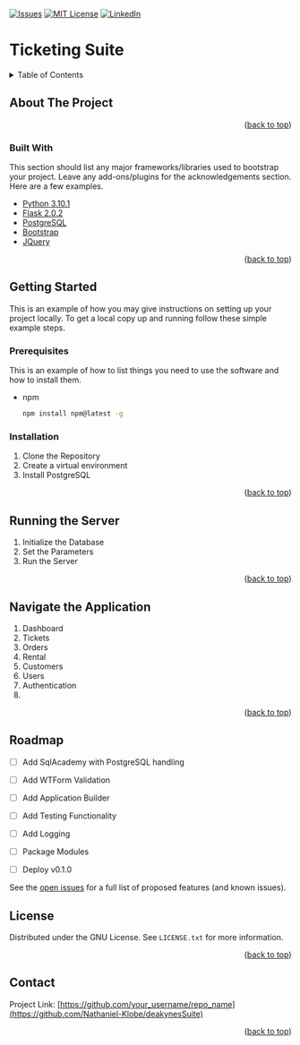 [![Issues][issues-shield]][issues-url]
[![MIT License][license-shield]][license-url]
[![LinkedIn][linkedin-shield]][linkedin-url]


# Ticketing Suite

<details>
  <summary>Table of Contents</summary>
  <ol>
    <li>
      <a href="#about-the-project">About The Project</a>
      <ul>
        <li><a href="#built-with">Built With</a></li>
      </ul>
    </li>
    <li>
      <a href="#getting-started">Getting Started</a>
      <ul>
        <li><a href="#prerequisites">Prerequisites</a></li>
        <li><a href="#installation">Installation</a></li>
      </ul>
    </li>
    <li><a href="#running-the-server">Usage</a></li>
    <li><a href="#navigate-the-application">Usage</a></li>
    <li><a href="#roadmap">Roadmap</a></li>
    <li><a href="#license">License</a></li>
    <li><a href="#contact">Contact</a></li>
  </ol>
</details>

## About The Project

<p align="right">(<a href="#top">back to top</a>)</p>

### Built With

This section should list any major frameworks/libraries used to bootstrap your project. Leave any add-ons/plugins for the acknowledgements section. Here are a few examples.

* [Python 3.10.1](https://www.python.org/)
* [Flask 2.0.2](https://flask.palletsprojects.com/en/2.0.x/)
* [PostgreSQL](https://www.postgresql.org/)
* [Bootstrap](https://getbootstrap.com)
* [JQuery](https://jquery.com)

<p align="right">(<a href="#top">back to top</a>)</p>

## Getting Started

This is an example of how you may give instructions on setting up your project locally.
To get a local copy up and running follow these simple example steps.

### Prerequisites

This is an example of how to list things you need to use the software and how to install them.
* npm
  ```sh
  npm install npm@latest -g
  ```

### Installation

 1. Clone the Repository
 2. Create a virtual environment
 3. Install PostgreSQL

<p align="right">(<a href="#top">back to top</a>)</p>

## Running the Server

 1. Initialize the Database
 2. Set the Parameters
 3. Run the Server

<p align="right">(<a href="#top">back to top</a>)</p>

## Navigate the Application

 1. Dashboard
 2. Tickets
 3. Orders
 4. Rental
 5. Customers
 6. Users
 7. Authentication
 8. 
 
<p align="right">(<a href="#top">back to top</a>)</p>

 
## Roadmap

- [ ] Add SqlAcademy with PostgreSQL handling
- [ ] Add WTForm Validation
- [ ] Add Application Builder
- [ ] Add Testing Functionality
- [ ] Add Logging
- [ ] Package Modules
- [ ] Deploy v0.1.0


See the [open issues](https://github.com/Nathaniel-Klobe/DeakynesSuite/issues) for a full list of proposed features (and known issues).



## License

Distributed under the GNU License. See `LICENSE.txt` for more information.

<p align="right">(<a href="#top">back to top</a>)</p>

## Contact

Project Link: [https://github.com/your_username/repo_name](https://github.com/Nathaniel-Klobe/deakynesSuite)

<p align="right">(<a href="#top">back to top</a>)</p>

[issues-shield]: https://img.shields.io/github/issues/Nathaniel-Klobe/DeakynesSuite?style=for-the-badge
[issues-url]: https://github.com/Nathaniel-Klobe/DeakynesSuite/issues
[license-shield]: https://img.shields.io/github/license/Nathaniel-Klobe/DeakynesSuite?style=for-the-badge
[license-url]: https://github.com/Nathaniel-Klobe/DeakynesSuite/blob/master/LICENSE.md
[linkedin-shield]: https://img.shields.io/badge/-LinkedIn-black.svg?style=for-the-badge&logo=linkedin&colorB=555
[linkedin-url]: https://www.linkedin.com/in/nate-klobe-753b59225/
[product-screenshot]: images/screenshot.png
